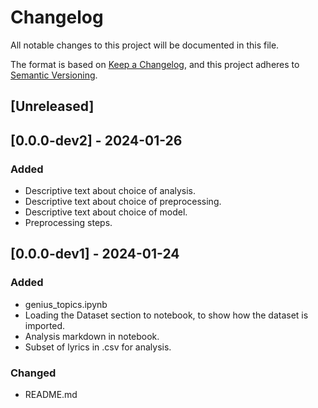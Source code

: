# Changelog

All notable changes to this project will be documented in this file.

The format is based on [Keep a Changelog](https://keepachangelog.com/en/1.0.0/),
and this project adheres to [Semantic Versioning](https://semver.org/spec/v2.0.0.html).

## [Unreleased]

## [0.0.0-dev2] - 2024-01-26

### Added

- Descriptive text about choice of analysis.
- Descriptive text about choice of preprocessing.
- Descriptive text about choice of model.
- Preprocessing steps.

## [0.0.0-dev1] - 2024-01-24

### Added

- genius_topics.ipynb
- Loading the Dataset section to notebook, to show how the dataset is imported.
- Analysis markdown in notebook.
- Subset of lyrics in .csv for analysis.

### Changed

- README.md
